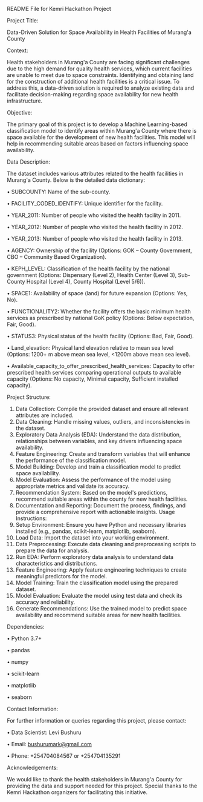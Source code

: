 README File for Kemri Hackathon Project

Project Title:

Data-Driven Solution for Space Availability in Health Facilities of Murang'a County

Context:

Health stakeholders in Murang'a County are facing significant challenges due to the high demand for quality health services, which current facilities are unable to meet due to space constraints. Identifying and obtaining land for the construction of additional health facilities is a critical issue. To address this, a data-driven solution is required to analyze existing data and facilitate decision-making regarding space availability for new health infrastructure.

Objective:

The primary goal of this project is to develop a Machine Learning-based classification model to identify areas within Murang'a County where there is space available for the development of new health facilities. This model will help in recommending suitable areas based on factors influencing space availability.

Data Description:

The dataset includes various attributes related to the health facilities in Murang'a County. Below is the detailed data dictionary:

•	SUBCOUNTY: Name of the sub-county.

•	FACILITY_CODED_IDENTIFY: Unique identifier for the facility.

•	YEAR_2011: Number of people who visited the health facility in 2011.

•	YEAR_2012: Number of people who visited the health facility in 2012.

•	YEAR_2013: Number of people who visited the health facility in 2013.

•	AGENCY: Ownership of the facility (Options: GOK – County Government, CBO – Community Based Organization).

•	KEPH_LEVEL: Classification of the health facility by the national government (Options: Dispensary (Level 2), Health Center (Level 3), Sub-County Hospital (Level 4), County Hospital (Level 5/6)).

•	SPACE1: Availability of space (land) for future expansion (Options: Yes, No).

•	FUNCTIONALITY2: Whether the facility offers the basic minimum health services as prescribed by national GoK policy (Options: Below expectation, Fair, Good).

•	STATUS3: Physical status of the health facility (Options: Bad, Fair, Good).

•	Land_elevation: Physical land elevation relative to mean sea level (Options: 1200+ m above mean sea level, <1200m above mean sea level).

•	Available_capacity_to_offer_prescribed_health_services: Capacity to offer prescribed health services comparing operational outputs to available capacity (Options: No capacity, Minimal capacity, Sufficient installed capacity).

Project Structure:

1.	Data Collection: Compile the provided dataset and ensure all relevant attributes are included.
2.	Data Cleaning: Handle missing values, outliers, and inconsistencies in the dataset.
3.	Exploratory Data Analysis (EDA): Understand the data distribution, relationships between variables, and key drivers influencing space availability.
4.	Feature Engineering: Create and transform variables that will enhance the performance of the classification model.
5.	Model Building: Develop and train a classification model to predict space availability.
6.	Model Evaluation: Assess the performance of the model using appropriate metrics and validate its accuracy.
7.	Recommendation System: Based on the model's predictions, recommend suitable areas within the county for new health facilities.
8.	Documentation and Reporting: Document the process, findings, and provide a comprehensive report with actionable insights.
Usage Instructions:
1.	Setup Environment: Ensure you have Python and necessary libraries installed (e.g., pandas, scikit-learn, matplotlib, seaborn).
2.	Load Data: Import the dataset into your working environment.
3.	Data Preprocessing: Execute data cleaning and preprocessing scripts to prepare the data for analysis.
4.	Run EDA: Perform exploratory data analysis to understand data characteristics and distributions.
5.	Feature Engineering: Apply feature engineering techniques to create meaningful predictors for the model.
6.	Model Training: Train the classification model using the prepared dataset.
7.	Model Evaluation: Evaluate the model using test data and check its accuracy and reliability.
8.	Generate Recommendations: Use the trained model to predict space availability and recommend suitable areas for new health facilities.
   
Dependencies:

•	Python 3.7+

•	pandas

•	numpy

•	scikit-learn

•	matplotlib

•	seaborn

Contact Information:

For further information or queries regarding this project, please contact:

•	Data Scientist: Levi Bushuru

•	Email: bushurumark@gmail.com

•	Phone: +254704084567 or +254704135291

Acknowledgements:

We would like to thank the health stakeholders in Murang'a County for providing the data and support needed for this project. Special thanks to the Kemri Hackathon organizers for facilitating this initiative.

